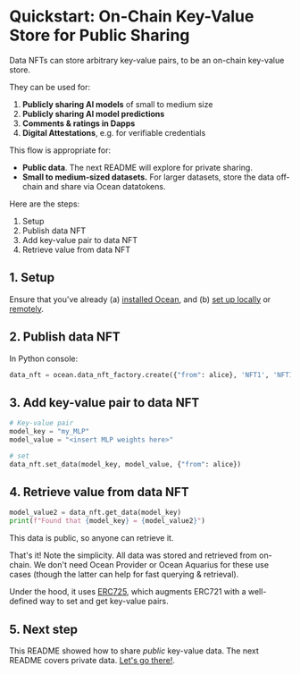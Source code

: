 <!--
Copyright 2023 Ocean Protocol Foundation
SPDX-License-Identifier: Apache-2.0
-->

# Quickstart: On-Chain Key-Value Store for Public Sharing

Data NFTs can store arbitrary key-value pairs, to be an on-chain key-value store.

They can be used for:
1. **Publicly sharing AI models** of small to medium size
2. **Publicly sharing AI model predictions**
3. **Comments & ratings in Dapps**
4. **Digital Attestations**, e.g. for verifiable credentials

This flow is appropriate for:
- **Public data**. The next README will explore for private sharing.
- **Small to medium-sized datasets.** For larger datasets, store the data off-chain and share via Ocean datatokens.

Here are the steps:

1. Setup
2. Publish data NFT
3. Add key-value pair to data NFT
4. Retrieve value from data NFT

## 1. Setup

Ensure that you've already (a) [installed Ocean](install.md), and (b) [set up locally](setup-local.md) or [remotely](setup-remote.md).

## 2. Publish data NFT

In Python console:
```python
data_nft = ocean.data_nft_factory.create({"from": alice}, 'NFT1', 'NFT1')
```

## 3. Add key-value pair to data NFT

```python
# Key-value pair
model_key = "my_MLP"
model_value = "<insert MLP weights here>"

# set
data_nft.set_data(model_key, model_value, {"from": alice})
```

## 4. Retrieve value from data NFT

```python
model_value2 = data_nft.get_data(model_key)
print(f"Found that {model_key} = {model_value2}")
```

This data is public, so anyone can retrieve it.

That's it! Note the simplicity. All data was stored and retrieved from on-chain. We don't need Ocean Provider or Ocean Aquarius for these use cases (though the latter can help for fast querying & retrieval).

Under the hood, it uses [ERC725](https://erc725alliance.org/), which augments ERC721 with a well-defined way to set and get key-value pairs.

## 5. Next step

This README showed how to share _public_ key-value data. The next README covers private data. [Let's go there!](key-value-private.md).
